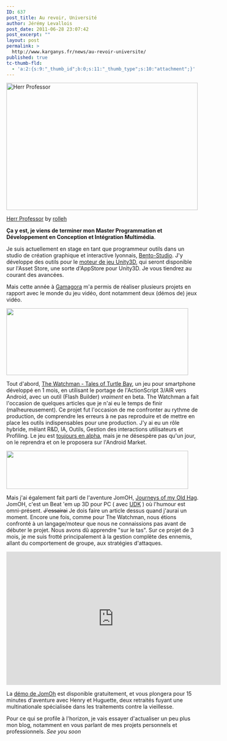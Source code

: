 ```yaml
---
ID: 637
post_title: Au revoir, Université
author: Jérémy Levallois
post_date: 2011-06-28 23:07:42
post_excerpt: ""
layout: post
permalink: >
  http://www.karganys.fr/news/au-revoir-universite/
published: true
tc-thumb-fld:
  - 'a:2:{s:9:"_thumb_id";b:0;s:11:"_thumb_type";s:10:"attachment";}'
---
```

<div class="wp-caption aligncenter" style="width: 510px;"><a href="http://www.flickr.com/photos/rolleh/2888827337/"><img src="http://farm4.static.flickr.com/3105/2888827337_19e6b1a8f1.jpg" title="Herr Professor" alt="Herr Professor" class="aligncenter"  width="500" height="333" /></a><p class="wp-caption-text"><a href="http://www.flickr.com/photos/rolleh/2888827337/">Herr Professor</a> by <a href="http://www.flickr.com/photos/rolleh/">rolleh</a></p></div>

<strong>Ça y est, je viens de terminer mon Master Programmation et Développement en Conception et Intégration Multimédia</strong>.

Je suis actuellement en stage en tant que programmeur outils dans un studio de création graphique et interactive lyonnais, <a href="http://www.bento-studio.com/">Bento-Studio</a>.
J'y développe des outils pour le <a href="http://unity3d.com/">moteur de jeu Unity3D</a>, qui seront disponible sur l'Asset Store, une sorte d'AppStore pour Unity3D. Je vous tiendrez au courant des avancées.

Mais cette année à <a href="http://gamagora.univ-lyon2.fr/">Gamagora</a> m'a permis de réaliser plusieurs projets en rapport avec le monde du jeu vidéo, dont notamment deux (démos de) jeux vidéo.

<img alt="" src="http://www.thewatchman.fr/wp-content/uploads/2011/02/fond_ecran-950x350.jpg" title="The Watchman - Tales of Turtle Bay" class="aligncenter" width="475" height="175" />

Tout d'abord, <a href="http://www.karganys.fr/tag/the-watchman/">The Watchman - Tales of Turtle Bay</a>, un jeu pour smartphone développé en 1 mois, en utilisant le portage de l'ActionScript 3/AIR vers Android, avec un outil (Flash Builder) <em>vraiment</em> en beta. The Watchman a fait l'occasion de quelques articles que je n'ai eu le temps de finir (malheureusement). Ce projet fut l'occasion de me confronter au rythme de production, de comprendre les erreurs à ne pas reproduire et de mettre en place les outils indispensables pour une production.
J'y ai eu un rôle hybride, mêlant R&D, IA, Outils, Gestion des interactions utilisateurs et Profiling.
Le jeu est <a href="http://site.thewatchman.fr/">toujours en alpha</a>, mais je ne désespère pas qu'un jour, on le reprendra et on le proposera sur l'Android Market.

<img alt="" src="http://gamagora.univ-lyon2.fr/blogs/jomoh/files/2011/04/Header_site.png" title="Journeys of my Old Hag" class="aligncenter" width="475" height="100" />

Mais j'ai également fait parti de l'aventure JomOH, <a href="http://gamagora.univ-lyon2.fr/blogs/jomoh/">Journeys of my Old Hag</a>.
JomOH, c'est un Beat 'em up 3D pour PC ( avec <a href="http://www.udk.com/">UDK</a> ) où l'humour est omni-présent. <del datetime="2011-06-28T19:39:00+00:00">J'essairai</del> Je dois faire un article dessus quand j'aurai un moment.
Encore une fois, comme pour The Watchman, nous étions confronté à un langage/moteur que nous ne connaissions pas avant de débuter le projet. Nous avons dû apprendre "sur le tas".
Sur ce projet de 3 mois, je me suis frotté principalement à la gestion complète des ennemis, allant du comportement de groupe, aux stratégies d'attaques.

<iframe width="560" height="349" src="http://www.youtube.com/embed/iuvezFwI3Ek?rel=0" frameborder="0" allowfullscreen></iframe>

La <a href="http://gamagora.univ-lyon2.fr/jomoh/download/Jomoh-Install.exe">démo de JomOh</a> est disponible gratuitement, et vous plongera pour 15 minutes d'aventure avec Henry et Huguette, deux retraités fuyant une multinationale spécialisée dans les traitements contre la vieillesse.


Pour ce qui se profile à l'horizon, je vais essayer d'actualiser un peu plus mon blog, notamment en vous parlant de mes projets personnels et professionnels. <em>See you soon</em>